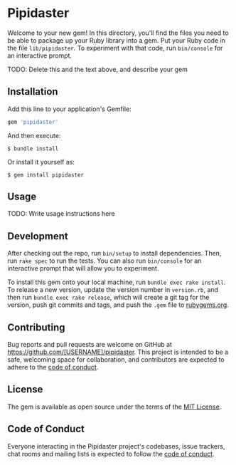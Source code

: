 # Pipidaster

Welcome to your new gem! In this directory, you'll find the files you need to be able to package up your Ruby library into a gem. Put your Ruby code in the file `lib/pipidaster`. To experiment with that code, run `bin/console` for an interactive prompt.

TODO: Delete this and the text above, and describe your gem

## Installation

Add this line to your application's Gemfile:

```ruby
gem 'pipidaster'
```

And then execute:

    $ bundle install

Or install it yourself as:

    $ gem install pipidaster

## Usage

TODO: Write usage instructions here

## Development

After checking out the repo, run `bin/setup` to install dependencies. Then, run `rake spec` to run the tests. You can also run `bin/console` for an interactive prompt that will allow you to experiment.

To install this gem onto your local machine, run `bundle exec rake install`. To release a new version, update the version number in `version.rb`, and then run `bundle exec rake release`, which will create a git tag for the version, push git commits and tags, and push the `.gem` file to [rubygems.org](https://rubygems.org).

## Contributing

Bug reports and pull requests are welcome on GitHub at https://github.com/[USERNAME]/pipidaster. This project is intended to be a safe, welcoming space for collaboration, and contributors are expected to adhere to the [code of conduct](https://github.com/[USERNAME]/pipidaster/blob/master/CODE_OF_CONDUCT.md).


## License

The gem is available as open source under the terms of the [MIT License](https://opensource.org/licenses/MIT).

## Code of Conduct

Everyone interacting in the Pipidaster project's codebases, issue trackers, chat rooms and mailing lists is expected to follow the [code of conduct](https://github.com/[USERNAME]/pipidaster/blob/master/CODE_OF_CONDUCT.md).
